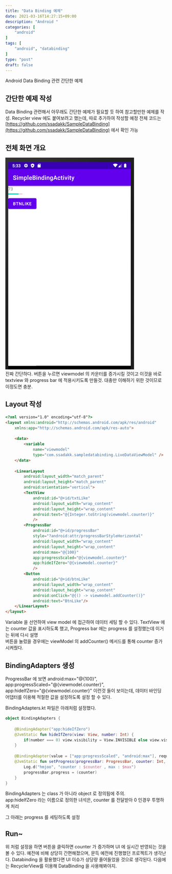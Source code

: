 ```yaml
---
title: "Data Binding 예제"
date: 2021-03-16T14:27:15+09:00
description: "Android "
categories: [
    "android"
]
tags: [
    "android", "databinding"
]
type: "post"
draft: false
---
```

Android Data Binding 관련 간단한 예제
<!--more-->

## 간단한 예제 작성
Data Binding 관련해서 아무래도 간단한 예제가 필요할 듯 하여 참고할만한 예제를 작성.
Recycler view 에도 붙여보려고 했는데, 따로 추가하여 작성할 예정
전체 코드는 
[https://github.com/ssadakk/SampleDataBinding](https://github.com/ssadakk/SampleDataBinding) 에서 확인 가능

## 전체 화면 개요
![1.png](1.png)   
진짜 간단하다. 버튼을 누르면 viewmodel 의 카운터를 증가시킬 것이고 이것을 바로 textview 와  progress bar 에 적용시키도록 만들것. 대충만 이해하기 위한 것이므로 이정도면 충분.

## Layout 작성
```html
<?xml version="1.0" encoding="utf-8"?>
<layout xmlns:android="http://schemas.android.com/apk/res/android"
    xmlns:app="http://schemas.android.com/apk/res-auto">

    <data>
        <variable
            name="viewmodel"
            type="com.ssadakk.sampledatabinding.LiveDataViewModel" />
    </data>

    <LinearLayout
        android:layout_width="match_parent"
        android:layout_height="match_parent"
        android:orientation="vertical">
        <TextView
            android:id="@+id/txtLike"
            android:layout_width="wrap_content"
            android:layout_height="wrap_content"
            android:text="@{Integer.toString(viewmodel.counter)}"
            />
        <ProgressBar
            android:id="@+id/progressBar"
            style="?android:attr/progressBarStyleHorizontal"
            android:layout_width="wrap_content"
            android:layout_height="wrap_content"
            android:max="@{100}"
            app:progressScaled="@{viewmodel.counter}"
            app:hideIfZero="@{viewmodel.counter}"
            />
        <Button
            android:id="@+id/btnLike"
            android:layout_width="wrap_content"
            android:layout_height="wrap_content"
            android:onClick="@{() -> viewmodel.addCounter()}"
            android:text="BtnLike"/>
    </LinearLayout>
</layout>
```
Variable 을 선언하여 view model 에 접근하여 데이터 세팅 할 수 있다.
TextView 에는 counter 값을 표시하도록 했고, Progress bar 에는 progress 를 설정했는데 이거는 뒤에 다시 설명   
버튼을 눌렀을 경우에는 viewModel 의 addCounter() 메서드를 통해 counter 증가 시켜줬다.

## BindingAdapters 생성
ProgressBar 에 보면 android:max="@{100}", app:progressScaled="@{viewmodel.counter}", app:hideIfZero="@{viewmodel.counter}" 이런것 들이 보이는데, 데이터 바인딩 어댑터를 이용해 적절한 값을 설정하도록 설정 할 수 있다.

BindingAdapters.kt 파일은 아래처럼 설정했다.
```kotlin
object BindingAdapters {

    @BindingAdapter("app:hideIfZero")
    @JvmStatic fun hideIfZero(view: View, number: Int) {
        if(number === 0) view.visibility = View.INVISIBLE else view.visibility = View.VISIBLE
    }

    @BindingAdapter(value = ["app:progressScaled", "android:max"], requireAll = true)
    @JvmStatic fun setProgress(progressBar: ProgressBar, counter: Int, max: Int)  {
        Log.d("hmjoo", "counter : $counter , max : $max")
        progressBar.progress = (counter)
    }
}
```
BindingAdapters 는 class 가 아니라 object 로 정의됨에 주의.   
app:hideIfZero 라는 이름으로 정의한 녀석은, counter 를 전달받아 0 인경우 투명하게 처리   

그 아래는 progress 를 세팅하도록 설정


## Run~
위 처럼 설정을 하면 버튼을 클릭하면 counter 가 증가하며 UI 에 실시간 반영되는 것을 볼 수 있다.
예전에 비해 상당히 간편해졌으며, 문득 예전에 진행했던 프로젝트가 생각난다. Databinding 을 활용했다면 UI 이슈가 상당량 줄어들었을 것으로 생각된다. 다음에는 RecyclerView를 이용해 DataBinding 을 사용해봐야지.



